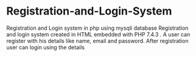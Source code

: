 # Registration-and-Login-System
Registration and Login system in php using mysqli database
Registration and login system created in HTML embedded with PHP 7.4.3 .
A user can register with his details like name, email and password.
After registration user can login using the details


